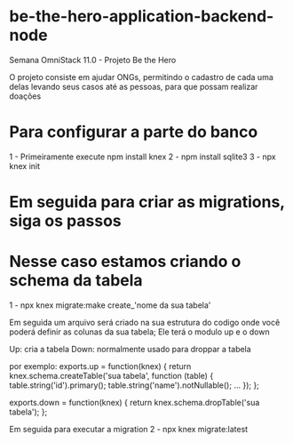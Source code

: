 # be-the-hero-application-backend-node
Semana OmniStack 11.0 - Projeto Be the Hero

O projeto consiste em ajudar ONGs, permitindo o cadastro de cada uma delas levando seus casos até as pessoas, para que possam realizar doações


# Para configurar a parte do banco
1 - Primeiramente execute npm install knex
2 - npm install sqlite3
3 - npx knex init

# Em seguida para criar as migrations, siga os passos

# Nesse caso estamos criando o schema da tabela
1 - npx knex migrate:make create_'nome da sua tabela'

Em seguida um arquivo será criado na sua estrutura do codigo onde você poderá definir as colunas da sua tabela;
Ele terá o modulo up e o down

Up: cria a tabela
Down: normalmente usado para droppar a tabela

por exemplo:
exports.up = function(knex) {
    return knex.schema.createTable('sua tabela', function (table) {
        table.string('id').primary();
        table.string('name').notNullable();
        ...
    });
};

exports.down = function(knex) {
  return knex.schema.dropTable('sua tabela');
};

Em seguida para executar a migration
2 - npx knex migrate:latest
